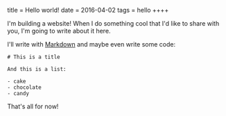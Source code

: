 title = Hello world!
date = 2016-04-02
tags = hello
++++

I'm building a website! When I do something cool that I'd like to share with you, I'm going to write about it here.

I'll write with [Markdown](https://daringfireball.net/projects/markdown/) and maybe even write some code:

```
# This is a title

And this is a list:

- cake
- chocolate
- candy
```

That's all for now!